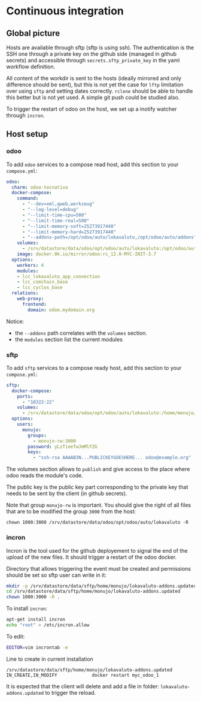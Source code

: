 # Continuous integration

## Global picture

Hosts are available through sftp (sftp is using ssh). The
authentication is the SSH one through a private key on the github side
(managed in github secrets) and accessible through
`secrets.sftp_private_key` in the yaml workflow definition.

All content of the workdir is sent to the hosts (ideally mirrored and
only difference should be sent), but this is not yet the case for
`lftp` limitation over using `sftp` and setting dates
correctly. `rclone` should be able to handle this better but is not
yet used. A simple git push could be studied also.

To trigger the restart of odoo on the host, we set up a inotify
watcher through `incron`.

## Host setup

### odoo

To add `odoo` services to a compose read host, add this section to
your `compose.yml`:

```yaml
odoo:
  charm: odoo-tecnativa
  docker-compose:
    command:
      - "--dev=xml,qweb,werkzeug"
      - "--log-level=debug"
      - "--limit-time-cpu=500"
      - "--limit-time-real=500"
      - "--limit-memory-soft=25273917440"
      - "--limit-memory-hard=25273917440"
      - "--addons-path=/opt/odoo/auto/lokavaluto,/opt/odoo/auto/addons"
    volumes:
      - /srv/datastore/data/odoo/opt/odoo/auto/lokavaluto:/opt/odoo/auto/lokavaluto:rw
    image: docker.0k.io/mirror/odoo:rc_12.0-MYC-INIT-3.7
  options:
    workers: 4
    modules:
    - lcc_lokavaluto_app_connection
    - lcc_comchain_base
    - lcc_cyclos_base
  relations:
    web-proxy:
      frontend:
        domain: odoo.mydomain.org
```

Notice:

- the `--addons` path correlates with the `volumes` section.
- the `modules` section list the current modules

### sftp

To add `sftp` services to a compose ready host, add this section to
your `compose.yml`:

```yaml
sftp:
  docker-compose:
    ports:
      - "10322:22"
    volumes:
      - /srv/datastore/data/odoo/opt/odoo/auto/lokavaluto:/home/monujo/lokavaluto-addons:rw
  options:
    users:
      monujo:
        groups:
          - monujo-rw:3000
        password: yLzTieeTwJmMlFZG
        keys:
          - "ssh-rsa AAAAB3N...PUBLICKEYGOESHERE... odoo@example.org"
```

The volumes section allows to `publish` and give access to the place
where odoo reads the module's code.

The public key is the public key part corresponding to the private key
that needs to be sent by the client (in github secrets).

Note that group `monujo-rw` is important. You should give the right of
all files that are to be modified the group `3000` from the host:

```
chown 1000:3000 /srv/datastore/data/odoo/opt/odoo/auto/lokavaluto -R
```

### incron

Incron is the tool used for the github deployement to signal the end
of the upload of the new files. It should trigger a restart of the
odoo docker.

Directory that allows triggering the event must be created and
permissions should be set so sftp user can write in it:

```bash
mkdir -p /srv/datastore/data/sftp/home/monujo/lokavaluto-addons.updated
cd /srv/datastore/data/sftp/home/monujo/lokavaluto-addons.updated
chown 1000:3000 -R .
```

To install `incron`:

```bash
apt-get install incron
echo "root" > /etc/incron.allow
```

To edit:

```bash
EDITOR=vim incrontab -e
```

Line to create in current installation

```
/srv/datastore/data/sftp/home/monujo/lokavaluto-addons.updated  IN_CREATE,IN_MODIFY             docker restart myc_odoo_1
```

It is expected that the client will delete and add a file in folder:
`lokavaluto-addons.updated` to trigger the reload.

